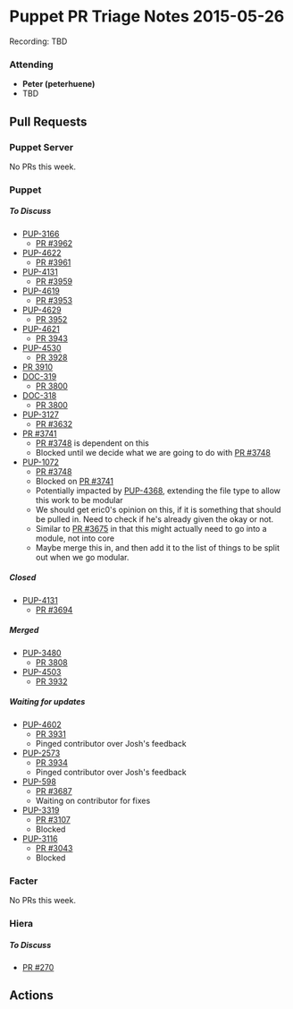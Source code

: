 # Puppet PR Triage Notes 2015-05-26

Recording: TBD

### Attending

* **Peter (peterhuene)**
* TBD

## Pull Requests

### Puppet Server

No PRs this week.

### Puppet

##### To Discuss

* [PUP-3166](https://tickets.puppetlabs.com/browse/PUP-3166)
  - [PR #3962](https://github.com/puppetlabs/puppet/pull/3962)
* [PUP-4622](https://tickets.puppetlabs.com/browse/PUP-4622)
  - [PR #3961](https://github.com/puppetlabs/puppet/pull/3961)
* [PUP-4131](https://tickets.puppetlabs.com/browse/PUP-4131)
  - [PR #3959](https://github.com/puppetlabs/puppet/pull/3959)
* [PUP-4619](https://tickets.puppetlabs.com/browse/PUP-4619)
  - [PR #3953](https://github.com/puppetlabs/puppet/pull/3953)
* [PUP-4629](https://tickets.puppetlabs.com/browse/PUP-4629)
  - [PR 3952](https://github.com/puppetlabs/puppet/pull/3952)
* [PUP-4621](https://tickets.puppetlabs.com/browse/PUP-4621)
  - [PR 3943](https://github.com/puppetlabs/puppet/pull/3943)
* [PUP-4530](https://tickets.puppetlabs.com/browse/PUP-4530)
  - [PR 3928](https://github.com/puppetlabs/puppet/pull/3928)
* [PR 3910](https://github.com/puppetlabs/puppet/pull/3910)
* [DOC-319](https://tickets.puppetlabs.com/browse/DOCUMENT-319)
  - [PR 3800](https://github.com/puppetlabs/puppet/pull/3800)
* [DOC-318](https://tickets.puppetlabs.com/browse/DOCUMENT-318)
  - [PR 3800](https://github.com/puppetlabs/puppet/pull/3800)
* [PUP-3127](https://tickets.puppetlabs.com/browse/PUP-3127)
  - [PR #3632](https://github.com/puppetlabs/puppet/pull/3632)
* [PR #3741](https://github.com/puppetlabs/puppet/pull/3741)
  - [PR #3748](https://github.com/puppetlabs/puppet/pull/3748) is dependent on this
  - Blocked until we decide what we are going to do with [PR #3748](https://github.com/puppetlabs/puppet/pull/3748)
* [PUP-1072](https://tickets.puppetlabs.com/browse/PUP-1072)
  - [PR #3748](https://github.com/puppetlabs/puppet/pull/3748)
  - Blocked on [PR #3741](https://github.com/puppetlabs/puppet/pull/3741)
  - Potentially impacted by [PUP-4368](https://tickets.puppetlabs.com/browse/PUP-4368), extending the file type to allow this work to be modular
  - We should get eric0's opinion on this, if it is something that should be pulled in. Need to check if he's already given the okay or not.
  - Similar to [PR #3675](https://github.com/puppetlabs/puppet/pull/3675) in that this might actually need to go into a module, not into core
  - Maybe merge this in, and then add it to the list of things to be split out when we go modular.

##### Closed

* [PUP-4131](https://tickets.puppetlabs.com/browse/PUP-4131)
  - [PR #3694](https://github.com/puppetlabs/puppet/pull/3694)

##### Merged

* [PUP-3480](https://tickets.puppetlabs.com/browse/PUP-3480)
  - [PR 3808](https://github.com/puppetlabs/puppet/pull/3808)
* [PUP-4503](https://tickets.puppetlabs.com/browse/PUP-4503)
  - [PR 3932](https://github.com/puppetlabs/puppet/pull/3932)

##### Waiting for updates

* [PUP-4602](https://tickets.puppetlabs.com/browse/PUP-4602)
  - [PR 3931](https://github.com/puppetlabs/puppet/pull/3931)
  - Pinged contributor over Josh's feedback
* [PUP-2573](https://tickets.puppetlabs.com/browse/PUP-2573)
  - [PR 3934](https://github.com/puppetlabs/puppet/pull/3934)
  - Pinged contributor over Josh's feedback
* [PUP-598](https://tickets.puppetlabs.com/browse/PUP-598)
  - [PR #3687](https://github.com/puppetlabs/puppet/pull/3687)
  - Waiting on contributor for fixes
* [PUP-3319](https://tickets.puppetlabs.com/browse/PUP-3319)
  - [PR #3107](https://github.com/puppetlabs/puppet/pull/3107)
  - Blocked
* [PUP-3116](https://tickets.puppetlabs.com/browse/PUP-3116)
  - [PR #3043](https://github.com/puppetlabs/puppet/pull/3043)
  - Blocked

### Facter

No PRs this week.

### Hiera

##### To Discuss

* [PR #270](https://github.com/puppetlabs/hiera/pull/270)

## Actions

